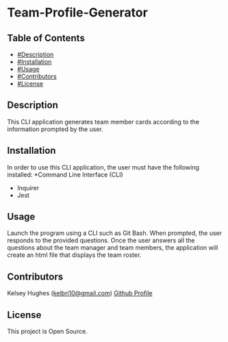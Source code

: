 # Team-Profile-Generator

## Table of Contents 
* [#Description](#Description)
* [#Installation](#Installation)
* [#Usage](#Usage)
* [#Contributors](#Contributors)
* [#License](#License)

## Description 
This CLI application generates team member cards according to the information prompted by the user. 

## Installation 
In order to use this CLI application, the user must have the following installed: 
*Command Line Interface (CLI)
* Inquirer
* Jest 

## Usage 
Launch the program using a CLI such as Git Bash. When prompted, the user responds to the provided questions. Once the user answers all the questions about the team manager and team members, the application will create an html file that displays the team roster.

## Contributors 
Kelsey Hughes (kelbri10@gmail.com) [Github Profile](https://github.com/kelbri10)

## License 
This project is Open Source. 